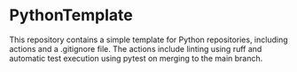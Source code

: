 # PythonTemplate
This repository contains a simple template for Python repositories, including actions and a .gitignore file. The actions include linting using ruff and automatic test execution using pytest on merging to the main branch.
